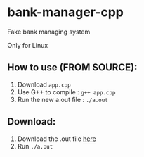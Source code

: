 # bank-manager-cpp
Fake bank managing system

Only for Linux

## How to use (FROM SOURCE):
1. Download `app.cpp`
2. Use G++ to compile : `g++ app.cpp`
3. Run the new a.out file : `./a.out`

## Download:
1. Download the .out file [here](https://github.com/SafyreLyons/bank-manager-cpp/releases/download/1.1/a.out)
2. Run `./a.out`
